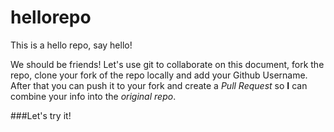 # hellorepo
This is a hello repo, say hello!

We should be friends! Let's use git to collaborate on this document, fork the repo, clone your fork of the repo locally and add your Github Username. After that you can push it to your fork and create a _Pull Request_ so **I** can combine your info into the _original repo_. 

###Let's try it!